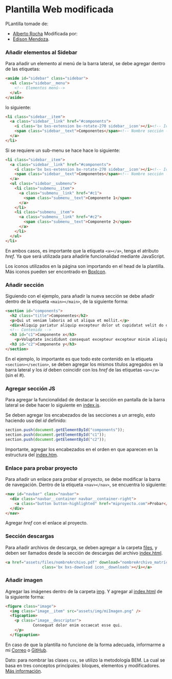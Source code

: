 # Plantilla Web modificada

PLantilla tomade de:
- [Alberto Rocha](https://github.com/LTSI-PT/Plantilla-Web-PT)
Modificada por:  
- [Edison Mendoza](https://github.com/eddmen2812/).

### Añadir elementos al Sidebar

Para añadir un elemento al menú de la barra lateral, se debe agregar dentro de las etiquetas:
```html 
<aside id="sidebar" class="sidebar">
  <ul class="sidebar__menu">
    <!-- Elementos menú-->
  </ul>
</aside>
```
lo siguiente:
```html
<li class="sidebar__item">
  <a class="sidebar__link" href="#components">
    <i class='bx bxs-extension bx-rotate-270 sidebar__icon'></i><!-- Icono -->
    <span class="sidebar__text">Componentes</span><!-- Nombre sección -->
  </a>
</li>
````
Si se requiere un sub-menu se hace hace lo siguiente:
```html
<li class="sidebar__item">
  <a class="sidebar__link" href="#components">
    <i class='bx bxs-extension bx-rotate-270 sidebar__icon'></i><!-- Icono -->
    <span class="sidebar__text">Componentes</span><!-- Nombre sección -->
  </a>
  <ul class="sidebar__submenu">
    <li class="submenu__item">
      <a class="submenu__link" href="#c1">
        <span class="submenu__text">Componente 1</span>
      </a>
    </li>
    <li class="submenu__item">
      <a class="submenu__link" href="#c2">
        <span class="submenu__text">Componente 2</span>
      </a>
    </li>
  </ul>
</li>
````
En ambos casos, es importante que la etiqueta `<a></a>`, tenga el atributo *href*. Ya que será utilizada para añadirle funcionalidad mediante JavaScript.

Los iconos utilizados en la página son importando en el head de la plantilla. Más iconos pueden ser encontrado en [BoxIcon](https://boxicons.com/?query=&utm_source=pocket_saves).

### Añadir sección

Siguiendo con el ejemplo, para añadir la nueva sección se debe añadir dentro de la etiqueta `<main></main>`, de la siguiente forma:

```html
<section id="components">
  <h2 class="title">Componentes</h2>
  <p>Qui ut veniam laboris ad ut aliqua et mollit.</p>
  <div>Aliquip pariatur aliquip excepteur dolor ut cupidatat velit do officia voluptate anim magna exercitation.</div>
  <!-- Contenido -->
  <h3 id="c1">Componente x</h3>
    <p>Voluptate incididunt consequat excepteur excepteur minim aliquip laboris non.</p>
  <h3 id="c2">Componente y</h3>
</section>
````
En el ejemplo, lo importante es que todo este contenido en la etiqueta `<section></section>`, se deben agregar los mismos títulos agregados en la barra lateral y los *id* deben coincidir con los *href* de las etiquetas `<a></a>` (sin el #).

### Agregar sección JS

Para agregar la funcionalidad de destacar la sección en pantalla de la barra lateral se debe hacer lo siguiente en [index.js](assets/js/index.js). 

Se deben agregar los encabezados de las secciones a un arreglo, esto haciendo uso del *id* definido:

```javascript 
section.push(document.getElementById("components"));
section.push(document.getElementById("c1"));
section.push(document.getElementById("c2"));
````

Importante, agregar los encabezados en el orden en que aparecen en la estructura del [index.htm](index.html).

### Enlace para probar proyecto

Para añadir un enlace para probar el proyecto, se debe modificar la barra de navegación. Dentro de la etiqueta `<nav></nav>`, se encuentra lo siguiente:

```html
<nav id="navbar" class="navbar"> 
  <div class="navbar__container navbar__container-right">
    <a class="button button-highlighted" href="miproyecto.com">Probar</a>
  </div>
</nav>
````
Agregar *href* con el enlace al proyecto.

### Sección descargas

Para añadir archivos de descarga, se deben agregar a la carpeta [files](assets/files/), y deben ser llamados desde la sección de descargas del archivo [index.html](index.html).

```html
<a href="assets/files/nombreArchivo.pdf" download="nombreArchivo_matrícula" class="button" target="_blank">Descargar<i
                class='bx bxs-download icon__downloads'></i></a>
````

### Añadir imagen

Agregar las imágenes dentro de la carpeta [img](assets/img/). Y agregar al [index.html](index.html) de la siguiente forma:

````html
<figure class="image">
  <img class="image__item" src="assets/img/miImagen.png" />
  <figcaption>
    <p class="image__descriptor">
            Consequat dolor enim occaecat esse qui.
    </p>
  </figcaption>
````

En caso de que la plantilla no funcione de la forma adecuada, informarme a mi [Correo](albertonr7@gmail.com) o [GitHub](https://github.com/albertonr7/Plantilla-Web-para-PT/issues).

Dato: para nombrar las clases `css`, se utilizo la metodología BEM. La cual se basa en tres conceptos principales: bloques, elementos y modificadores. [Más información](https://en.bem.info/methodology/key-concepts/).
